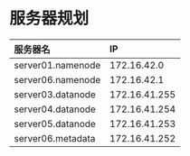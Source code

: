 服务器规划
================================================================================

| 服务器名 | IP |
| :------------- | :------------- |
| server01.namenode | 172.16.42.0 |
| server06.namenode | 172.16.42.1 |
| server03.datanode | 172.16.41.255 |
| server04.datanode | 172.16.41.254 |
| server05.datanode | 172.16.41.253 |
| server06.metadata | 172.16.41.252 |
